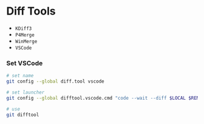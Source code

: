 # Diff Tools

- `KDiff3`
- `P4Merge`
- `WinMerge`
- `VSCode`

### Set VSCode

```bash
# set name
git config --global diff.tool vscode

# set launcher
git config --global difftool.vscode.cmd "code --wait --diff $LOCAL $REMOTE"

# use
git difftool
```
